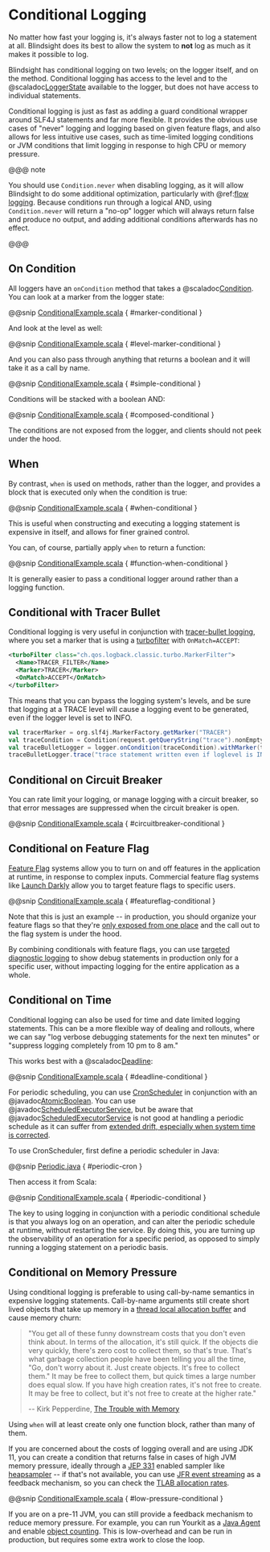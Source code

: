 # Conditional Logging

No matter how fast your logging is, it's always faster not to log a statement at all.  Blindsight does its best to allow the system to **not** log as much as it makes it possible to log.

Blindsight has conditional logging on two levels; on the logger itself, and on the method.  Conditional logging has access to the level and to the @scaladoc[LoggerState](com.tersesystems.blindsight.LoggerState) available to the logger, but does not have access to individual statements.

Conditional logging is just as fast as adding a guard conditional wrapper around SLF4J statements and far more flexible.   It provides the obvious use cases of "never" logging and logging based on given feature flags, and also allows for less intuitive use cases, such as time-limited logging conditions or JVM conditions that limit logging in response to high CPU or memory pressure.

@@@ note

You should use `Condition.never` when disabling logging, as it will allow Blindsight to do some additional optimization, particularly with @ref:[flow logging](flow.md).  Because conditions run through a logical AND, using `Condition.never` will return a "no-op" logger which will always return false and produce no output, and adding additional conditions afterwards has no effect.

@@@

## On Condition

All loggers have an `onCondition` method that takes a @scaladoc[Condition](com.tersesystems.blindsight.Condition).  You can look at a marker from the logger state:

@@snip [ConditionalExample.scala](../../../test/scala/example/conditional/ConditionalExample.scala) { #marker-conditional }

And look at the level as well:

@@snip [ConditionalExample.scala](../../../test/scala/example/conditional/ConditionalExample.scala) { #level-marker-conditional }

And you can also pass through anything that returns a boolean and it will take it as a call by name.

@@snip [ConditionalExample.scala](../../../test/scala/example/conditional/ConditionalExample.scala) { #simple-conditional }

Conditions will be stacked with a boolean AND:

@@snip [ConditionalExample.scala](../../../test/scala/example/conditional/ConditionalExample.scala) { #composed-conditional }

The conditions are not exposed from the logger, and clients should not peek under the hood.

## When

By contrast, `when` is used on methods, rather than the logger, and provides a block that is executed only when the condition is true:

@@snip [ConditionalExample.scala](../../../test/scala/example/conditional/ConditionalExample.scala) { #when-conditional }

This is useful when constructing and executing a logging statement is expensive in itself, and allows for finer grained control.

You can, of course, partially apply `when` to return a function:

@@snip [ConditionalExample.scala](../../../test/scala/example/conditional/ConditionalExample.scala) { #function-when-conditional }

It is generally easier to pass a conditional logger around rather than a logging function.

## Conditional with Tracer Bullet

Conditional logging is very useful in conjunction with [tracer-bullet logging](https://gist.github.com/wsargent/36e6c3a56b6aedc8db77687ee5ab8c69), where you set a marker that is using a [turbofilter](http://logback.qos.ch/manual/filters.html#TurboFilter) with `OnMatch=ACCEPT`: 
 
```xml
<turboFilter class="ch.qos.logback.classic.turbo.MarkerFilter">
  <Name>TRACER_FILTER</Name>
  <Marker>TRACER</Marker>
  <OnMatch>ACCEPT</OnMatch>
</turboFilter> 
```

This means that you can bypass the logging system's levels, and be sure that logging at a TRACE level will cause a logging event to be generated, even if the logger level is set to INFO.

```scala
val tracerMarker = org.slf4j.MarkerFactory.getMarker("TRACER")
val traceCondition = Condition(request.getQueryString("trace").nonEmpty)
val traceBulletLogger = logger.onCondition(traceCondition).withMarker(tracerMarker)
traceBulletLogger.trace("trace statement written even if loglevel is INFO!")
```

## Conditional on Circuit Breaker

You can rate limit your logging, or manage logging with a circuit breaker, so that error messages are suppressed when the circuit breaker is open.

@@snip [ConditionalExample.scala](../../../test/scala/example/conditional/ConditionalExample.scala) { #circuitbreaker-conditional }

## Conditional on Feature Flag

[Feature Flag](https://martinfowler.com/articles/feature-toggles.html) systems allow you to turn on and off features in the application at runtime, in response to complex inputs.  Commercial feature flag systems like [Launch Darkly](https://docs.launchdarkly.com/home/managing-flags/targeting-users#section-assigning-users-to-a-variation) allow you to target feature flags to specific users.

@@snip [ConditionalExample.scala](../../../test/scala/example/conditional/ConditionalExample.scala) { #featureflag-conditional }

Note that this is just an example -- in production, you should organize your feature flags so that they're [only exposed from one place](https://andydote.co.uk/2019/06/11/feature-toggles-reducing-coupling/) and the call out to the flag system is under the hood.

By combining conditionals with feature flags, you can use [targeted diagnostic logging](https://tersesystems.com/blog/2019/07/22/targeted-diagnostic-logging-in-production/) to show debug statements in production only for a specific user, without impacting logging for the entire application as a whole.

## Conditional on Time

Conditional logging can also be used for time and date limited logging statements.  This can be a more flexible way of dealing and rollouts, where we can say "log verbose debugging statements for the next ten minutes" or "suppress logging completely from 10 pm to 8 am."

This works best with a @scaladoc[Deadline](scala.concurrent.duration.Deadline):

@@snip [ConditionalExample.scala](../../../test/scala/example/conditional/ConditionalExample.scala) { #deadline-conditional }

For periodic scheduling, you can use [CronScheduler](https://github.com/TimeAndSpaceIO/CronScheduler) in conjunction with an @javadoc[AtomicBoolean](java.util.concurrent.atomic.AtomicBoolean).  You can use @javadoc[ScheduledExecutorService](java.util.concurrent.ScheduledExecutorService), but be aware that @javadoc[ScheduledExecutorService](java.util.concurrent.ScheduledExecutorService) is not good at handling a periodic schedule as it can suffer from [extended drift, especially when system time is corrected](https://medium.com/@leventov/cronscheduler-a-reliable-java-scheduler-for-external-interactions-cb7ce4a4f2cd).

To use CronScheduler, first define a periodic scheduler in Java:

@@snip [Periodic.java](../../../test/scala/example/conditional/Periodic.java) { #periodic-cron }

Then access it from Scala:

@@snip [ConditionalExample.scala](../../../test/scala/example/conditional/ConditionalExample.scala) { #periodic-conditional }

The key to using logging in conjunction with a periodic conditional schedule is that you always log on an operation, and can alter the periodic schedule at runtime, without restarting the service.  By doing this, you are turning up the observability of an operation for a specific period, as opposed to simply running a logging statement on a periodic basis.

## Conditional on Memory Pressure

Using conditional logging is preferable to using call-by-name semantics in expensive logging statements.  Call-by-name arguments still create short lived objects that take up memory in a [thread local allocation buffer](https://alidg.me/blog/2019/6/21/tlab-jvm) and cause memory churn:

> "You get all of these funny downstream costs that you don't even think about. In terms of the allocation, it's still quick. If the objects die very quickly, there's zero cost to collect them, so that's true. That's what garbage collection people have been telling you all the time, "Go, don't worry about it. Just create objects. It's free to collect them." It may be free to collect them, but quick times a large number does equal slow. If you have high creation rates, it's not free to create. It may be free to collect, but it's not free to create at the higher rate." 
> 
> -- Kirk Pepperdine, [The Trouble with Memory](https://www.infoq.com/presentations/jvm-60-memory/)  

Using `when` will at least create only one function block, rather than many of them.

If you are concerned about the costs of logging overall and are using JDK 11, you can create a condition that returns false in cases of high JVM memory pressure, ideally through a [JEP 331](http://openjdk.java.net/jeps/331) enabled sampler like [heapsampler](https://github.com/odnoklassniki/jvmti-tools/#heapsampler) -- if that's not available, you can use [JFR event streaming](https://blogs.oracle.com/javamagazine/java-flight-recorder-and-jfr-event-streaming-in-java-14) as a feedback mechanism, so you can check the [TLAB allocation rates](https://shipilev.net/jvm/anatomy-quarks/4-tlab-allocation/).

@@snip [ConditionalExample.scala](../../../test/scala/example/conditional/ConditionalExample.scala) { #low-pressure-conditional }

If you are on a pre-11 JVM, you can still provide a feedback mechanism to reduce memory pressure.  For example, you can run Yourkit as a [Java Agent](https://www.yourkit.com/docs/java/help/agent.jsp) and enable [object counting](https://www.yourkit.com/docs/java/help/allocations.jsp).  This is low-overhead and can be run in production, but requires some extra work to close the loop. 
